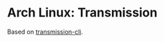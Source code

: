 Arch Linux: Transmission
========================

Based on [transmission-cli](https://www.archlinux.org/packages/extra/x86_64/transmission-cli/).
